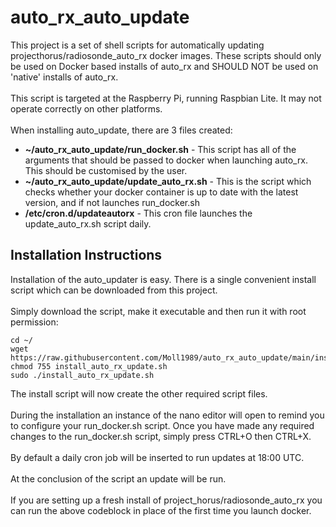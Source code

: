 # auto_rx_auto_update
This project is a set of shell scripts for automatically updating projecthorus/radiosonde_auto_rx docker images.  These scripts should only be used on Docker based installs of 
auto_rx and SHOULD NOT be used on 'native' installs of auto_rx.<br>
<br>
This script is targeted at the Raspberry Pi, running Raspbian Lite.  It may not operate correctly on other platforms.<br>
<br>
When installing auto_update, there are 3 files created:<br>

* __~/auto_rx_auto_update/run_docker.sh__ - This script has all of the arguments that should be passed to docker when launching auto_rx.  This should be customised by the user.
* __~/auto_rx_auto_update/update_auto_rx.sh__ - This is the script which checks whether your docker container is up to date with the latest version, and if not launches run_docker.sh
* __/etc/cron.d/updateautorx__ - This cron file launches the update_auto_rx.sh script daily.


## Installation Instructions
Installation of the auto_updater is easy.  There is a single convenient install script which can be downloaded from this project.<br>
<br>
Simply download the script, make it executable and then run it with root permission:

    cd ~/
    wget https://raw.githubusercontent.com/Moll1989/auto_rx_auto_update/main/install_auto_rx_update.sh
    chmod 755 install_auto_rx_update.sh
    sudo ./install_auto_rx_update.sh

The install script will now create the other required script files.
<br><br>
During the installation an instance of the nano editor will open to remind you to configure your run_docker.sh script.  Once you have made any required changes to the run_docker.sh script, simply press CTRL+O then CTRL+X.
<br><br>
By default a daily cron job will be inserted to run updates at 18:00 UTC.
<br><br>
At the conclusion of the script an update will be run.
<br><br>
If you are setting up a fresh install of project_horus/radiosonde_auto_rx you can run the above codeblock in place of the first time you launch docker.
